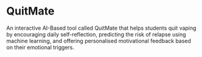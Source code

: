 # QuitMate
An interactive AI-Based tool called QuitMate that helps students quit vaping by encouraging daily self-reflection, predicting the risk of relapse using machine learning, and offering personalised motivational feedback based on their emotional triggers.
